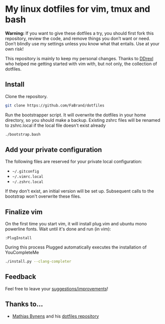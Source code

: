 # My linux dotfiles for vim, tmux and bash

**Warning:** If you want to give these dotfiles a try, you should first fork
this repository, review the code, and remove things you don’t want or need.
Don’t blindly use my settings unless you know what that entails. Use at your
own risk!

This repository is mainly to keep my personal changes.
Thanks to [DDrexl](https://github.com/ddrexl) who helped me getting started with vim
with, but not only, the collection of dotfiles.

## Install

Clone the repository.
```bash
git clone https://github.com/FaBrand/dotfiles
```

Run the bootstrapper script. It will overwrite the dotfiles in your home
directory, so you should make a backup.
Existing zshrc files will be renamed to zshrc.local if the local file doesn't exist already
```bash
./bootstrap.bash
```

## Add your private configuration

The following files are reserved for your private local configuration:
 - `~/.gitconfig`
 - `~/.vimrc.local`
 - `~/.zshrc.local`

If they don't exist, an initial version will be set up.
Subsequent calls to the bootstrap won't overwrite these files.

## Finalize vim

On the first time you start vim, it will install plug.vim and ubuntu mono powerline fonts.
Wait until it's done and run (in vim):
```vim
:PlugInstall
```
During this process Plugged automatically executes the installation of YouCompleteMe
```bash
./install.py --clang-completer
```

## Feedback

Feel free to leave your [suggestions/improvements](https://github.com/FaBrand/dotfiles/issues)!

## Thanks to…

* [Mathias Bynens](https://mathiasbynens.be/) and his [dotfiles repository](https://github.com/mathiasbynens/dotfiles)
